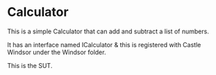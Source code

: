﻿# Calculator

This is a simple Calculator that can add and subtract a list of numbers.

It has an interface named ICalculator & this is registered with Castle Windsor under the Windsor folder.

This is the SUT.